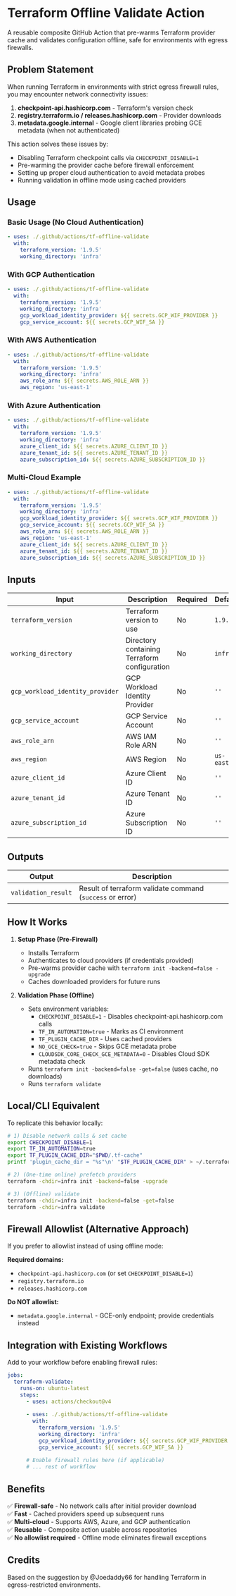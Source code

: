 # Terraform Offline Validate Action

A reusable composite GitHub Action that pre-warms Terraform provider cache and validates configuration offline, safe for environments with egress firewalls.

## Problem Statement

When running Terraform in environments with strict egress firewall rules, you may encounter network connectivity issues:

1. **checkpoint-api.hashicorp.com** - Terraform's version check
2. **registry.terraform.io / releases.hashicorp.com** - Provider downloads
3. **metadata.google.internal** - Google client libraries probing GCE metadata (when not authenticated)

This action solves these issues by:
- Disabling Terraform checkpoint calls via `CHECKPOINT_DISABLE=1`
- Pre-warming the provider cache before firewall enforcement
- Setting up proper cloud authentication to avoid metadata probes
- Running validation in offline mode using cached providers

## Usage

### Basic Usage (No Cloud Authentication)

```yaml
- uses: ./.github/actions/tf-offline-validate
  with:
    terraform_version: '1.9.5'
    working_directory: 'infra'
```

### With GCP Authentication

```yaml
- uses: ./.github/actions/tf-offline-validate
  with:
    terraform_version: '1.9.5'
    working_directory: 'infra'
    gcp_workload_identity_provider: ${{ secrets.GCP_WIF_PROVIDER }}
    gcp_service_account: ${{ secrets.GCP_WIF_SA }}
```

### With AWS Authentication

```yaml
- uses: ./.github/actions/tf-offline-validate
  with:
    terraform_version: '1.9.5'
    working_directory: 'infra'
    aws_role_arn: ${{ secrets.AWS_ROLE_ARN }}
    aws_region: 'us-east-1'
```

### With Azure Authentication

```yaml
- uses: ./.github/actions/tf-offline-validate
  with:
    terraform_version: '1.9.5'
    working_directory: 'infra'
    azure_client_id: ${{ secrets.AZURE_CLIENT_ID }}
    azure_tenant_id: ${{ secrets.AZURE_TENANT_ID }}
    azure_subscription_id: ${{ secrets.AZURE_SUBSCRIPTION_ID }}
```

### Multi-Cloud Example

```yaml
- uses: ./.github/actions/tf-offline-validate
  with:
    terraform_version: '1.9.5'
    working_directory: 'infra'
    gcp_workload_identity_provider: ${{ secrets.GCP_WIF_PROVIDER }}
    gcp_service_account: ${{ secrets.GCP_WIF_SA }}
    aws_role_arn: ${{ secrets.AWS_ROLE_ARN }}
    aws_region: 'us-east-1'
    azure_client_id: ${{ secrets.AZURE_CLIENT_ID }}
    azure_tenant_id: ${{ secrets.AZURE_TENANT_ID }}
    azure_subscription_id: ${{ secrets.AZURE_SUBSCRIPTION_ID }}
```

## Inputs

| Input | Description | Required | Default |
|-------|-------------|----------|---------|
| `terraform_version` | Terraform version to use | No | `1.9.5` |
| `working_directory` | Directory containing Terraform configuration | No | `infra` |
| `gcp_workload_identity_provider` | GCP Workload Identity Provider | No | `''` |
| `gcp_service_account` | GCP Service Account | No | `''` |
| `aws_role_arn` | AWS IAM Role ARN | No | `''` |
| `aws_region` | AWS Region | No | `us-east-1` |
| `azure_client_id` | Azure Client ID | No | `''` |
| `azure_tenant_id` | Azure Tenant ID | No | `''` |
| `azure_subscription_id` | Azure Subscription ID | No | `''` |

## Outputs

| Output | Description |
|--------|-------------|
| `validation_result` | Result of terraform validate command (`success` or error) |

## How It Works

1. **Setup Phase (Pre-Firewall)**
   - Installs Terraform
   - Authenticates to cloud providers (if credentials provided)
   - Pre-warms provider cache with `terraform init -backend=false -upgrade`
   - Caches downloaded providers for future runs

2. **Validation Phase (Offline)**
   - Sets environment variables:
     - `CHECKPOINT_DISABLE=1` - Disables checkpoint-api.hashicorp.com calls
     - `TF_IN_AUTOMATION=true` - Marks as CI environment
     - `TF_PLUGIN_CACHE_DIR` - Uses cached providers
     - `NO_GCE_CHECK=true` - Skips GCE metadata probe
     - `CLOUDSDK_CORE_CHECK_GCE_METADATA=0` - Disables Cloud SDK metadata check
   - Runs `terraform init -backend=false -get=false` (uses cache, no downloads)
   - Runs `terraform validate`

## Local/CLI Equivalent

To replicate this behavior locally:

```bash
# 1) Disable network calls & set cache
export CHECKPOINT_DISABLE=1
export TF_IN_AUTOMATION=true
export TF_PLUGIN_CACHE_DIR="$PWD/.tf-cache"
printf 'plugin_cache_dir = "%s"\n' "$TF_PLUGIN_CACHE_DIR" > ~/.terraformrc

# 2) (One-time online) prefetch providers
terraform -chdir=infra init -backend=false -upgrade

# 3) (Offline) validate
terraform -chdir=infra init -backend=false -get=false
terraform -chdir=infra validate
```

## Firewall Allowlist (Alternative Approach)

If you prefer to allowlist instead of using offline mode:

**Required domains:**
- `checkpoint-api.hashicorp.com` (or set `CHECKPOINT_DISABLE=1`)
- `registry.terraform.io`
- `releases.hashicorp.com`

**Do NOT allowlist:**
- `metadata.google.internal` - GCE-only endpoint; provide credentials instead

## Integration with Existing Workflows

Add to your workflow before enabling firewall rules:

```yaml
jobs:
  terraform-validate:
    runs-on: ubuntu-latest
    steps:
      - uses: actions/checkout@v4
      
      - uses: ./.github/actions/tf-offline-validate
        with:
          terraform_version: '1.9.5'
          working_directory: 'infra'
          gcp_workload_identity_provider: ${{ secrets.GCP_WIF_PROVIDER }}
          gcp_service_account: ${{ secrets.GCP_WIF_SA }}
      
      # Enable firewall rules here (if applicable)
      # ... rest of workflow
```

## Benefits

✅ **Firewall-safe** - No network calls after initial provider download  
✅ **Fast** - Cached providers speed up subsequent runs  
✅ **Multi-cloud** - Supports AWS, Azure, and GCP authentication  
✅ **Reusable** - Composite action usable across repositories  
✅ **No allowlist required** - Offline mode eliminates firewall exceptions  

## Credits

Based on the suggestion by @Joedaddy66 for handling Terraform in egress-restricted environments.
